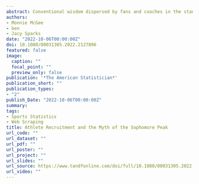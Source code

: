 ```yaml
---
abstract: Conventional wisdom dispersed by fans and coaches in the stands at almost any high school track meet suggests female athletes typically peak around 10th grade or earlier (15 years of age), particularly for distance runners, and male athletes continuously improve. Given that universities in the United States typically recruit track and field athletes from high school teams, it is important to understand the age of peak performance at the high school level. Athletes are often recruited starting in their sophomore year of high school and individuals develop at different rates during adolescence; however, the individual development factor is usually not taken into account during recruitment. In this study, we curate data on event times for high school track and field athletes from the years 2011 to 2019 to determine the trajectory of fastest times for male and female athletes in the 200m, 400m, 800m, and 1600m races. We show, through visualizations and models, that, for most athletes, the sophomore peak is a myth. Performance is mostly dependent on the individual athlete. That said, the trajectories cluster into four or five types, depending on the race distance. We explain the significance of the types for future recruitment.
authors:
- Monnie McGee
- ben
- Jacy Sparks
date: "2022-10-06T00:00:00Z"
doi: 10.1080/00031305.2022.2127896
featured: false
image:
  caption: ""
  focal_point: ""
  preview_only: false
publication: '*The American Statistician*'
publication_short: ""
publication_types:
- "2"
publish_Date: "2022-10-06T00:00:00Z"
summary: 
tags:
- Sports Statistics
- Web Scraping
title: Athlete Recruitment and the Myth of the Sophomore Peak
url_code: ""
url_dataset: ""
url_pdf: ""
url_poster: ""
url_project: ""
url_slides: ""
url_source: https://www.tandfonline.com/doi/full/10.1080/00031305.2022.2127896
url_video: ""
---
```


